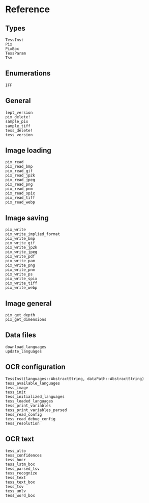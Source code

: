 # Reference

## Types

```@docs
TessInst
Pix
PixBox
TessParam
Tsv
```

## Enumerations

```@docs
IFF
```

## General
```@docs
lept_version
pix_delete!
sample_pix
sample_tiff
tess_delete!
tess_version
```

## Image loading
```@docs
pix_read
pix_read_bmp
pix_read_gif
pix_read_jp2k
pix_read_jpeg
pix_read_png
pix_read_pnm
pix_read_spix
pix_read_tiff
pix_read_webp
```

## Image saving
```@docs
pix_write
pix_write_implied_format
pix_write_bmp
pix_write_gif
pix_write_jp2k
pix_write_jpeg
pix_write_pdf
pix_write_pam
pix_write_png
pix_write_pnm
pix_write_ps
pix_write_spix
pix_write_tiff
pix_write_webp
```

## Image general
```@docs
pix_get_depth
pix_get_dimensions
```

## Data files
```@docs
download_languages
update_languages
```

## OCR configuration
```@docs
TessInst(languages::AbstractString, dataPath::AbstractString)
tess_available_languages
tess_image
tess_init
tess_initialized_languages
tess_loaded_languages
tess_print_variables
tess_print_variables_parsed
tess_read_config
tess_read_debug_config
tess_resolution
```

## OCR text
```@docs
tess_alto
tess_confidences
tess_hocr
tess_lstm_box
tess_parsed_tsv
tess_recognize
tess_text
tess_text_box
tess_tsv
tess_unlv
tess_word_box
```
